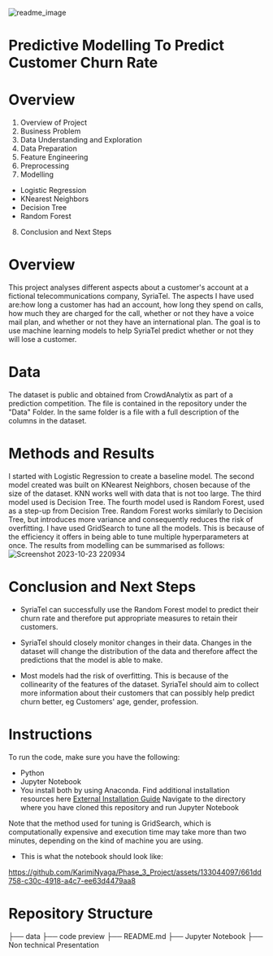 ![readme_image](https://github.com/KarimiNyaga/Phase_3_Project/assets/133044097/43377bb2-c612-4369-b442-f64af454c7d8)

# Predictive Modelling To Predict Customer Churn Rate

# Overview
1. Overview of Project
2. Business Problem
3. Data Understanding and Exploration
4. Data Preparation
5. Feature Engineering
6. Preprocessing
7. Modelling
- Logistic Regression
- KNearest Neighbors
- Decision Tree
- Random Forest
8. Conclusion and Next Steps

# Overview
This project analyses different aspects about a customer's account at a fictional telecommunications company, SyriaTel. The aspects I have used are:how long a customer has had an account, how long they spend on calls, how much they are charged for the call, whether or not they have a voice mail plan, and whether or not they have an international plan. The goal is to use machine learning models to help SyriaTel predict whether or not they will lose a customer. 

# Data 
The dataset is public and obtained from CrowdAnalytix as part of a prediction competition. The file is contained in the repository under the "Data" Folder. In the same folder is a file with a full description of the columns in the dataset. 

# Methods and Results
I started with Logistic Regression to create a baseline model. The second model created was built on KNearest Neighbors, chosen because of the size of the dataset. KNN works well with data that is not too large. 
The third model used is Decision Tree. The fourth model used is Random Forest, used as a step-up from Decision Tree. Random Forest works similarly to Decision Tree, but introduces more variance and consequently reduces the risk of overfitting. I have used GridSearch to tune all the models. This is because of the efficiency it offers in being able to tune multiple hyperparameters at once. The results from modelling can be summarised as follows:
![Screenshot 2023-10-23 220934](https://github.com/KarimiNyaga/Phase_3_Project/assets/133044097/e8271eb7-9d73-48f4-896d-44410c8008b5)


# Conclusion and Next Steps
- SyriaTel can successfully use the Random Forest model to predict their churn rate and therefore put appropriate measures to retain their customers.

 - SyriaTel should closely monitor changes in their data. Changes in the dataset will change the distribution of the data and therefore affect the predictions that the model is able to make.

 - Most models had the risk of overfitting. This is because of the collinearity of the features of the dataset. SyriaTel should aim to collect more information about their customers that can possibly help predict churn better, eg Customers' age, gender, profession.

# Instructions
To run the code, make sure you have the following:

- Python
- Jupyter Notebook
- You install both by using Anaconda. Find additional installation resources here
[External Installation Guide](https://www.geeksforgeeks.org/how-to-install-jupyter-notebook-in-windows/)
Navigate to the directory where you have cloned this repository and run Jupyter Notebook

Note that the method used for tuning is GridSearch, which is computationally expensive and execution time may take more than two minutes, depending on the kind of machine you are using. 

- This is what the notebook should look like:
  


https://github.com/KarimiNyaga/Phase_3_Project/assets/133044097/661dd758-c30c-4918-a4c7-ee63d4479aa8

# Repository Structure
├──  data
├──  code preview
├──  README.md
├──  Jupyter Notebook
├──  Non technical Presentation



